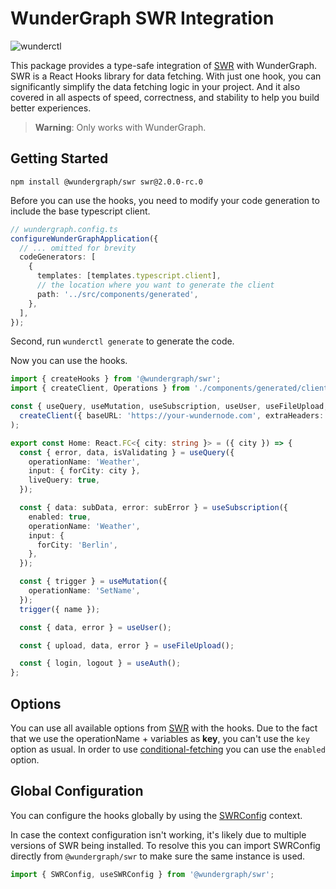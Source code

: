 # WunderGraph SWR Integration

![wunderctl](https://img.shields.io/npm/v/@wundergraph/swr.svg)

This package provides a type-safe integration of [SWR](https://swr.vercel.app/) with WunderGraph.
SWR is a React Hooks library for data fetching. With just one hook, you can significantly simplify the data fetching logic in your project. And it also covered in all aspects of speed, correctness, and stability to help you build better experiences.

> **Warning**: Only works with WunderGraph.

## Getting Started

```shell
npm install @wundergraph/swr swr@2.0.0-rc.0
```

Before you can use the hooks, you need to modify your code generation to include the base typescript client.

```typescript
// wundergraph.config.ts
configureWunderGraphApplication({
  // ... omitted for brevity
  codeGenerators: [
    {
      templates: [templates.typescript.client],
      // the location where you want to generate the client
      path: '../src/components/generated',
    },
  ],
});
```

Second, run `wunderctl generate` to generate the code.

Now you can use the hooks.

```ts
import { createHooks } from '@wundergraph/swr';
import { createClient, Operations } from './components/generated/client';

const { useQuery, useMutation, useSubscription, useUser, useFileUpload, useAuth } = createHooks<Operations>(
  createClient({ baseURL: 'https://your-wundernode.com', extraHeaders: {}, customFetch: undefined })
);

export const Home: React.FC<{ city: string }> = ({ city }) => {
  const { error, data, isValidating } = useQuery({
    operationName: 'Weather',
    input: { forCity: city },
    liveQuery: true,
  });

  const { data: subData, error: subError } = useSubscription({
    enabled: true,
    operationName: 'Weather',
    input: {
      forCity: 'Berlin',
    },
  });

  const { trigger } = useMutation({
    operationName: 'SetName',
  });
  trigger({ name });

  const { data, error } = useUser();

  const { upload, data, error } = useFileUpload();

  const { login, logout } = useAuth();
};
```

## Options

You can use all available options from [SWR](https://swr.vercel.app/docs/options) with the hooks.
Due to the fact that we use the operationName + variables as **key**, you can't use the `key` option as usual.
In order to use [conditional-fetching](https://swr.vercel.app/docs/conditional-fetching) you can use the `enabled` option.

## Global Configuration

You can configure the hooks globally by using the [SWRConfig](https://swr.vercel.app/docs/global-configuration) context.

In case the context configuration isn't working, it's likely due to multiple versions of SWR being installed.
To resolve this you can import SWRConfig directly from `@wundergraph/swr` to make sure the same instance is used.

```ts
import { SWRConfig, useSWRConfig } from '@wundergraph/swr';
```
